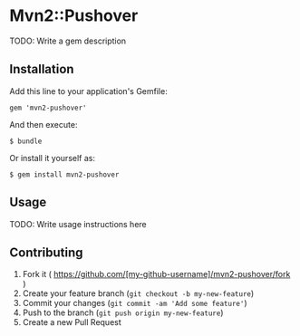 # Mvn2::Pushover

TODO: Write a gem description

## Installation

Add this line to your application's Gemfile:

    gem 'mvn2-pushover'

And then execute:

    $ bundle

Or install it yourself as:

    $ gem install mvn2-pushover

## Usage

TODO: Write usage instructions here

## Contributing

1. Fork it ( https://github.com/[my-github-username]/mvn2-pushover/fork )
2. Create your feature branch (`git checkout -b my-new-feature`)
3. Commit your changes (`git commit -am 'Add some feature'`)
4. Push to the branch (`git push origin my-new-feature`)
5. Create a new Pull Request

